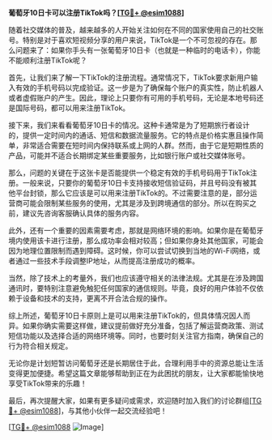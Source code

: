 **葡萄牙10日卡可以注册TikTok吗？[[TG💪+ @esim1088](https://t.me/s/esim1088)]**

随着社交媒体的普及，越来越多的人开始关注如何在不同的国家使用自己的社交账号。特别是对于喜欢短视频分享的用户来说，TikTok是一个不可忽视的存在。那么问题来了：如果你手头有一张葡萄牙10日卡（也就是一种临时的电话卡），你能不能顺利注册TikTok呢？

首先，让我们来了解一下TikTok的注册流程。通常情况下，TikTok要求新用户输入有效的手机号码以完成验证。这一步是为了确保每个账户的真实性，防止机器人或者虚假账户的产生。因此，理论上只要你有可用的手机号码，无论是本地号码还是国际号码，都可以用来注册TikTok。

接下来，我们来看看葡萄牙10日卡的情况。这种卡通常是为了短期旅行者设计的，提供一定时间内的通话、短信和数据流量服务。它的特点是价格实惠且操作简单，非常适合需要在短时间内保持联系或上网的人群。然而，由于它是短期性质的产品，可能并不适合长期绑定某些重要服务，比如银行账户或社交媒体账号。

那么，问题的关键在于这张卡是否能提供一个稳定有效的手机号码用于TikTok注册。一般来说，只要你的葡萄牙10日卡支持接收短信验证码，并且号码没有被其他平台封锁，那么它应该是可以用来注册TikTok的。不过需要注意的是，部分运营商可能会限制某些服务的使用，尤其是涉及到跨境通信的部分。所以在购买之前，建议先咨询客服确认具体的服务内容。

此外，还有一个重要的因素需要考虑，那就是网络环境的影响。如果你是在葡萄牙境内使用该卡进行注册，那么成功率会相对较高；但如果你身处其他国家，可能会因为地理位置限制而遇到障碍。这时候，你可以尝试切换到当地的Wi-Fi网络，或者通过一些技术手段调整IP地址，从而提高注册成功的概率。

当然，除了技术上的考量外，我们也应该遵守相关的法律法规。尤其是在涉及跨国通讯时，要特别注意避免触犯任何国家的通信规则。毕竟，良好的用户体验不仅依赖于设备和技术的支持，更离不开合法合规的操作。

综上所述，葡萄牙10日卡原则上是可以用来注册TikTok的，但具体情况因人而异。如果你确实需要这样做，建议提前做好充分准备，包括了解运营商政策、测试短信功能以及选择合适的网络环境等。同时，也要时刻关注官方指南，确保自己的行为符合相关规定。

无论你是计划短暂访问葡萄牙还是长期居住于此，合理利用手中的资源总能让生活变得更加便捷。希望这篇文章能够帮助到正在为此困扰的朋友，让大家都能愉快地享受TikTok带来的乐趣！

最后，再次提醒大家，如果有更多疑问或需求，欢迎随时加入我们的讨论群组[[TG💪+ @esim1088](https://t.me/s/esim1088)]，与其他小伙伴一起交流经验吧！ 

[[TG💪+ @esim1088](https://t.me/s/esim1088) ![Image](https://i.postimg.cc/4NQfJmqS/Snipaste-2025-05-13-00-14-12.png)]